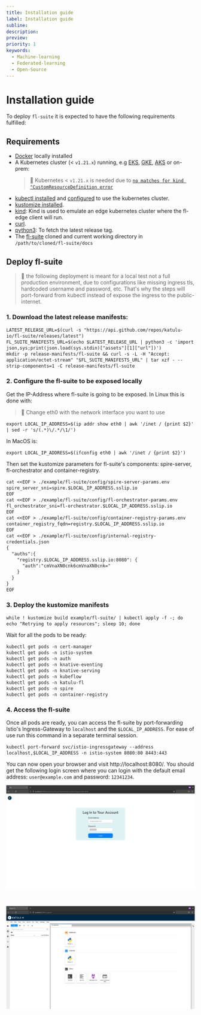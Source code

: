```yaml
---
title: Installation guide
label: Installation guide
subline:
description:
preview:
priority: 1
keywords:
  - Machine-learning
  - Federated-learning
  - Open-Source
---
```


# Installation guide

To deploy `fl-suite` it is expected to have the following requirements fulfilled:

## Requirements

* [Docker](https://docs.docker.com/engine/install/) locally installed
* A Kubernetes cluster (< `v1.21.x`) running, e.g [EKS](https://docs.aws.amazon.com/eks/latest/userguide/create-cluster.html), [GKE](https://cloud.google.com/kubernetes-engine/docs/deploy-app-cluster#create_cluster), [AKS](https://docs.microsoft.com/en-us/azure/aks/kubernetes-walkthrough#create-aks-cluster) or on-prem:
  > 📝 Kubernetes < `v1.21.x` is needed due to [`no matches for kind "CustomResourceDefinition error`](https://github.com/kubeflow/manifests/issues/2028)
* [kubectl installed](https://kubernetes.io/docs/tasks/tools/#kubectl) and [configured](https://kubernetes.io/docs/concepts/configuration/organize-cluster-access-kubeconfig/) to use the kubernetes cluster.
* [kustomize installed](https://kubectl.docs.kubernetes.io/installation/kustomize/).
* [kind](https://kind.sigs.k8s.io/docs/user/quick-start/#installation): Kind is used to emulate an edge kubernetes cluster where the fl-edge client will run.
* [curl](https://curl.se/download.html).
* [python3](https://www.python.org/downloads/): To fetch the latest release tag.
* The [fl-suite](https://github.com/katulu-io/fl-suite) cloned and current working directory in `/path/to/cloned/fl-suite/docs`

## Deploy fl-suite

> 🥀 the following deployment is meant for a local test not a full production environment, due to configurations like missing ingress tls, hardcoded username and password, etc. That's why the steps will port-forward from kubectl instead of expose the ingress to the public-internet.

### 1. Download the latest release manifests:

```shell
LATEST_RELEASE_URL=$(curl -s "https://api.github.com/repos/katulu-io/fl-suite/releases/latest")
FL_SUITE_MANIFESTS_URL=$(echo $LATEST_RELEASE_URL | python3 -c 'import json,sys;print(json.load(sys.stdin)["assets"][1]["url"])')
mkdir -p release-manifests/fl-suite && curl -s -L -H "Accept: application/octet-stream" "$FL_SUITE_MANIFESTS_URL" | tar xzf - --strip-components=1 -C release-manifests/fl-suite
```

### 2. Configure the fl-suite to be exposed locally

Get the IP-Address where fl-suite is going to be exposed. In Linux this is done with:

> 🌻 Change eth0 with the network interface you want to use

```shell
export LOCAL_IP_ADDRESS=$(ip addr show eth0 | awk '/inet / {print $2}' | sed -r 's/(.*)\/.*/\1/')
```

In MacOS is:

```shell
export LOCAL_IP_ADDRESS=$(ifconfig eth0 | awk '/inet / {print $2}')
```

Then set the kustomize parameters for fl-suite's components: spire-server, fl-orchestrator and container-registry.

```shell
cat <<EOF > ./example/fl-suite/config/spire-server-params.env
spire_server_sni=spire.$LOCAL_IP_ADDRESS.sslip.io
EOF
cat <<EOF > ./example/fl-suite/config/fl-orchestrator-params.env
fl_orchestrator_sni=fl-orchestrator.$LOCAL_IP_ADDRESS.sslip.io
EOF
cat <<EOF > ./example/fl-suite/config/container-registry-params.env
container_registry_fqdn=registry.$LOCAL_IP_ADDRESS.sslip.io
EOF
cat <<EOF > ./example/fl-suite/config/internal-registry-credentials.json
{
  "auths":{
    "registry.$LOCAL_IP_ADDRESS.sslip.io:8080": {
      "auth":"cmVnaXN0cnk6cmVnaXN0cnk="
    }
  }
}
EOF
```

### 3. Deploy the kustomize manifests

```shell
while ! kustomize build example/fl-suite/ | kubectl apply -f -; do echo "Retrying to apply resources"; sleep 10; done
```

Wait for all the pods to be ready:

```shell
kubectl get pods -n cert-manager
kubectl get pods -n istio-system
kubectl get pods -n auth
kubectl get pods -n knative-eventing
kubectl get pods -n knative-serving
kubectl get pods -n kubeflow
kubectl get pods -n katulu-fl
kubectl get pods -n spire
kubectl get pods -n container-registry
```

### 4. Access the fl-suite

Once all pods are ready, you can access the fl-suite by port-forwarding Istio's Ingress-Gateway to `localhost` and the `$LOCAL_IP_ADDRESS`. For ease of use run this command in a separate terminal session.

```shell
kubectl port-forward svc/istio-ingressgateway --address localhost,$LOCAL_IP_ADDRESS -n istio-system 8080:80 8443:443
```

You can now open your browser and visit http://localhost:8080/. You should get the following login screen where you can login with the default email address: `user@example.com` and password: `12341234`.

![](../images/fl-suite-login.png)

<br />

![](../images/fl-suite-notebook.png)

<br />
